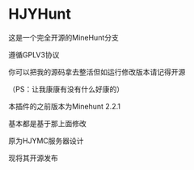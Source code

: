 # HJYHunt

这是一个完全开源的MineHunt分支

遵循GPLV3协议

你可以把我的源码拿去整活但如运行修改版本请记得开源

（PS：让我康康有没有什么好康的）

本插件的之前版本为Minehunt 2.2.1

基本都是基于那上面修改

原为HJYMC服务器设计

现将其开源发布 
